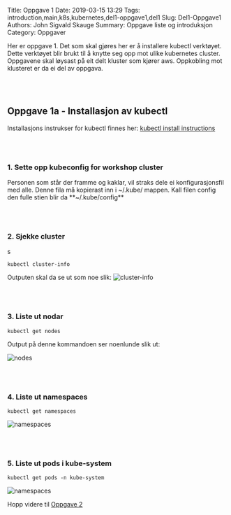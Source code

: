 Title: Oppgave 1
Date: 2019-03-15 13:29
Tags: introduction,main,k8s,kubernetes,del1-oppgave1,del1
Slug: Del1-Oppgave1
Authors: John Sigvald Skauge
Summary: Oppgave liste og introduksjon
Category: Oppgaver


Her er oppgave 1. Det som skal gjøres her er å installere kubectl verktøyet. Dette verktøyet blir brukt til å knytte seg opp mot ulike kubernetes cluster. Oppgavene skal løysast på eit delt kluster som kjører aws.
Oppkobling mot klusteret er da ei del av oppgava.

<br/>
<br/>

## Oppgave 1a -  Installasjon av kubectl
Installasjons instrukser for kubectl finnes her: [kubectl install instructions]({https://kubernetes.io/docs/tasks/tools/install-kubectl/#install-kubectl})

<br/>
<br/>

### 1. Sette opp kubeconfig for workshop cluster

Personen som står der framme og kaklar, vil straks dele ei konfigurasjonsfil med alle. Denne fila må kopierast inn i ~/.kube/ mappen. Kall filen config den fulle stien blir da **~/.kube/config**

<br/>
<br/>

### 2. Sjekke cluster
s
```
kubectl cluster-info
```
Outputen skal da se ut som noe slik:
![cluster-info]({static}/images/part1/task1/cluster-info.png)

<br/>
<br/>

### 3. Liste ut nodar


```
kubectl get nodes
```

Output på denne kommandoen ser noenlunde slik ut:

![nodes]({static}/images/part1/task1/nodes.png)

<br/>
<br/>

### 4. Liste ut namespaces

```
kubectl get namespaces
```

![namespaces]({static}/images/part1/task1/namespaces.png)

<br/>
<br/>

### 5. Liste ut pods i kube-system

```
kubectl get pods -n kube-system
```
![namespaces]({static}/images/part1/task1/pods.png)

Hopp videre til [Oppgave 2]({filename}/part1/task2.md)
